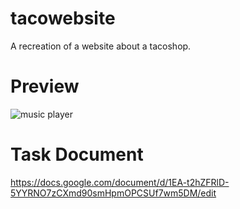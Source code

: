 # tacowebsite
A recreation of a website about a tacoshop.

# Preview
![music player](https://cdn.discordapp.com/attachments/810876138237984772/962878514346999858/unknown.png)

# Task Document
https://docs.google.com/document/d/1EA-t2hZFRlD-5YYRNO7zCXmd90smHpmOPCSUf7wm5DM/edit
